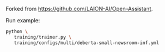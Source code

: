Forked from https://github.com/LAION-AI/Open-Assistant.

Run example:
```bash
python \
   training/trainer.py \
   training/configs/multi/deberta-small-newsroom-inf.yml
```